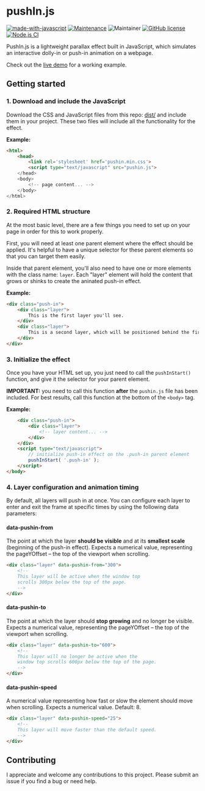 pushIn.js
=========

[![made-with-javascript](https://img.shields.io/badge/Made%20with-JavaScript-1f425f.svg)](https://www.javascript.com)
[![Maintenance](https://img.shields.io/badge/Maintained%3F-yes-green.svg)](https://github.com/nateplusplus/pushin-js/graphs/commit-activity)
![Maintainer](https://img.shields.io/badge/maintainer-nateplusplus-blue)
[![GitHub license](https://img.shields.io/github/license/nateplusplus/pushin-js.svg)](https://github.com/nateplusplus/pushin-js/blob/main/LICENSE)
[![Node.js CI](https://github.com/nateplusplus/pushIn-js/actions/workflows/node.js.yml/badge.svg)](https://github.com/nateplusplus/pushIn-js/actions/workflows/node.js.yml)


PushIn.js is a lightweight parallax effect built in JavaScript, which simulates an interactive dolly-in or push-in animation on a webpage.

Check out the [live demo](http://nateplusplus.github.io/pushIn-js/) for a working example.

## Getting started

### 1. Download and include the JavaScript

Download the CSS and JavaScript files from this repo: [dist/](dist/) and include them in your project. These two files will include all the functionality for the effect.

**Example:**
```html
<html>
    <head>
        <link rel='stylesheet' href='pushin.min.css'>
        <script type="text/javascript" src="pushin.js">
    </head>
    <body>
        <!-- page content... -->
    </body>
</html>
```

### 2. Required HTML structure

At the most basic level, there are a few things you need to set up on your page in order for this to work properly.

First, you will need at least one parent element where the effect should be applied. It's helpful to have a unique selector for these parent elements so that you can target them easily.

Inside that parent element, you'll also need to have one or more elements with the class name: `layer`. Each "layer" element will hold the content that grows or shinks to create the aninated push-in effect.

**Example:**
```html
<div class="push-in">
    <div class="layer">
        This is the first layer you'll see.
    </div>
    <div class="layer">
        This is a second layer, which will be positioned behind the first one.
    </div>
</div>
```

### 3. Initialize the effect

Once you have your HTML set up, you just need to call the `pushInStart()` function, and give it the selector for your parent element.

**IMPORTANT:** you need to call this function **after** the `pushin.js` file has been included. For best results, call this function at the bottom of the `<body>` tag.

**Example:**
```html
    <div class="push-in">
        <div class="layer">
            <!-- layer content... -->
        </div>
    </div>
    <script type="text/javascript">
        // initialize push-in effect on the .push-in parent element
        pushInStart( '.push-in' );
    </script>
</body>
```

### 4. Layer configuration and animation timing

By default, all layers will push in at once. You can configure each layer to enter and exit the frame at specific times by using the following data parameters:

#### **data-pushin-from**

The point at which the layer **should be visible** and at its **smallest scale** (beginning of the push-in effect). Expects a numerical value, representing the pageYOffset – the top of the viewport when scrolling.

```html
<div class="layer" data-pushin-from="300">
    <!--
    This layer will be active when the window top
    scrolls 300px below the top of the page.
    -->
</div>
```

#### **data-pushin-to**

The point at which the layer should **stop growing** and no longer be visible. Expects a numerical value, representing the pageYOffset – the top of the viewport when scrolling.

```html
<div class="layer" data-pushin-to="600">
    <!--
    This layer will no longer be active when the
    window top scrolls 600px below the top of the page.
    -->
</div>
```

#### **data-pushin-speed**

A numerical value representing how fast or slow the element should move when scrolling. Expects a numerical value. Default: 8.

```html
<div class="layer" data-pushin-speed="25">
    <!--
    This layer will move faster than the default speed.
    -->
</div>
```

## Contributing

I appreciate and welcome any contributions to this project. Please submit an issue if you find a bug or need help.
